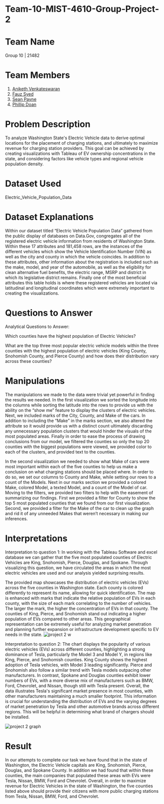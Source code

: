 # Team-10-MIST-4610-Group-Project-2
# Team Name
Group 10 | 21482
# Team Members
1. [Aniketh Venkateswaran](https://github.com/anivenk033)
2. [Fauz Syed](https://github.com/Fauz-Syed?tab=repositories)
3. [Sean Payne](https://github.com/SeanPayne19)
4. [Phillip Doan](https://github.com/phillipdoan10)

# Problem Description
 To analyze Washington State's Electric Vehicle data to derive optimal locations for the placement of charging stations, and ultimately to maximize revenue for charging station providers. This goal can be achieved by creating visualizations with Tableau of EV ownership concentrations in the state, and considering factors like vehicle types and regional vehicle population density.

# Dataset Used
Electric_Vehicle_Population_Data

# Dataset Explanations
Within our dataset titled “Electric Vehicle Population Data” gathered from the public display of databases on Data.Gov, congregates all of the registered electric vehicle information from residents of Washington State. Within these 17 attributes and 181,458 rows, are the instances of the different vehicles which show the Vehicle Identification Number (VIN) as well as  the city and county in which the vehicle coincides. In addition to these attributes, other information about the registration is included such as the make, model, and year of the automobile, as well as the eligibility for clean alternative fuel benefits, the electric range, MSRP and district in which its legislative district remains. Finally one of the most beneficial attributes this table holds is where these registered vehicles are located via latitudinal and longitudinal coordinates which were extremely important to creating the visualizations. 

# Questions to Answer
Analytical Questions to Answer: 

Which counties have the highest population of Electric Vehicles?


What are the top three most popular electric vehicle models within the three counties with the highest population of electric vehicles (King County, Snohomish County, and Pierce County) and how does their distribution vary across these counties?

# Manipulations
The manipulations we made to the data were trivial yet powerful in finding the results we needed. In the first visualization we sorted the longitude into the columns while sorting the latitude into the rows to provide us with the ability on the “show me” feature to display the clusters of electric vehicles. Next, we included marks of the City, County, and Make of the cars. In addition to including the “Make” in the marks section, we also altered the attribute so it would provide us with a distinct count ultimately discarding any unnecessary population clusters that would hinder the visuals of the most populated areas. Finally in order to ease the process of drawing conclusions from our model, we filtered the counties so only the top 20 counties with the biggest populations were viewed, we provided color to each of the clusters, and provided text to the counties.

In the second visualization we needed to show what Make of cars were most important within each of the five counties to help us make a conclusion on what charging stations should be placed where. In order to do so, we set our columns to County and Make, while setting our rows to a count of the Models. Next in our marks section we provided a colored Make, colored Model, a texted Model, and a count of the Model of car. Moving to the filters, we provided two filters to help with the easement of summarizing our findings. First we provided a filter for County to show the top 5 most populated counties that we found from our first visualization. Second, we provided a filter for the Make of the car to clean up the graph and rid it of any unneeded Makes that weren’t necessary in making our inferences.

# Interpretations 
Interpretation to question 1: 
In working with the Tableau Software and excel database we can gather that the five most populated counties of Electric Vehicles are King, Snohomish, Pierce, Douglas, and Spokane. Through visualizing this question, we have circulated the areas in which the most electric vehicles are used and our analysis yielded surprising results. 

The provided map showcases the distribution of electric vehicles (EVs) across the five counties in Washington state. Each county is colored differently to represent its name, allowing for quick identification. The map is enhanced with marks that indicate the relative population of EVs in each county, with the size of each mark correlating to the number of vehicles. The larger the mark, the higher the concentration of EVs in that county. The counties of King, Pierce, and Snohomish stand out indicating a higher population of EVs compared to other areas. This geographical representation can be extremely useful for analyzing market penetration and planning further expansion or infrastructure development specific to EV needs in the state.
![project 2 w](https://github.com/Fauz-Syed/Team-10-MIST-4610-Group-Project-2/assets/131708209/8f4c8f1f-52f1-46e1-881b-82f7b43c99b7)

Interpretation to question 2: 
The chart displays the popularity of various electric vehicles (EVs) across different counties, highlighting a strong dominance of Tesla, particularly the Model 3 and Model Y, in regions like King, Pierce, and Snohomish counties. King County shows the highest adoption of Tesla vehicles, with Model 3 leading significantly. Pierce and Snohomish also follow a similar trend with Tesla models outpacing other manufacturers. In contrast, Spokane and Douglas counties exhibit lower numbers of EVs, with a more diverse mix of manufacturers such as BMW, Ford, Chevrolet, and Nissan, though still with Tesla present. Overall, the data illustrates Tesla's significant market presence in most counties, with other manufacturers maintaining a much smaller footprint. This information is crucial for understanding the distribution of EVs and the varying degrees of market penetration by Tesla and other automotive brands across different regions. This will be helpful in determining what brand of chargers should be installed.

![project 2 graph](https://github.com/Fauz-Syed/Team-10-MIST-4610-Group-Project-2/assets/131708209/1d399037-a658-4947-a618-4d764c984b89)


# Result 
In our attempts to complete our task we have found that in the state of Washington, the Electric Vehicle capitals are King, Snohomish, Pierce, Douglas, and Spokane County. In addition we had found that within these counties, the main companies that populated these areas with EVs were Tesla, Nissan, BMW, Ford and Chevrolet. Overall, in order to maximize revenue for Electric Vehicles in the state of Washington, the five counties listed above should provide their citizens with more public charging stations from Tesla, Nissan, BMW, Ford, and Chevrolet.


